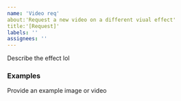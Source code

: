 ```yaml
---
name: 'Video req'
about:'Request a new video on a different viual effect'
title:'[Request]'
labels: ''
assignees: ''
---
```


Describe the effect lol

### Examples

Provide an example image or video
